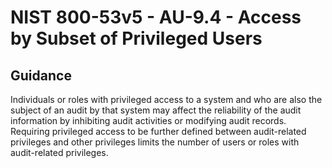 # NIST 800-53v5 - AU-9.4 - Access by Subset of Privileged Users
## Guidance
Individuals or roles with privileged access to a system and who are also the subject of an audit by that system may affect the reliability of the audit information by inhibiting audit activities or modifying audit records. Requiring privileged access to be further defined between audit-related privileges and other privileges limits the number of users or roles with audit-related privileges.